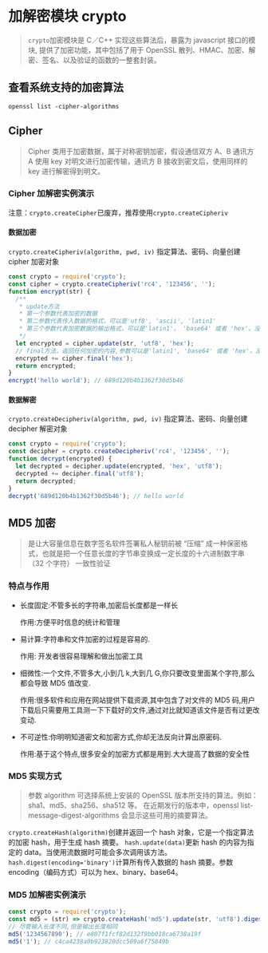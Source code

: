 # 加解密模块 crypto

> `crypto`加密模块是 C／C++ 实现这些算法后，暴露为 javascript 接口的模块, 提供了加密功能，其中包括了用于 OpenSSL 散列、HMAC、加密、解密、签名、以及验证的函数的一整套封装。

## 查看系统支持的加密算法

`openssl list -cipher-algorithms`

## Cipher

> Cipher 类用于加密数据，属于对称密钥加密，假设通信双方 A、B 通讯方 A 使用 key 对明文进行加密传输，通讯方 B 接收到密文后，使用同样的 key 进行解密得到明文。

### Cipher 加解密实例演示

注意：`crypto.createCipher`已废弃，推荐使用`crypto.createCipheriv`

#### 数据加密

`crypto.createCipheriv(algorithm, pwd, iv)` 指定算法、密码、向量创建 cipher 加密对象

```js
const crypto = require('crypto');
const cipher = crypto.createCipheriv('rc4', '123456', '');
function encrypt(str) {
  /**
   * update方法
   * 第一个参数代表加密的数据
   * 第二参数代表传入数据的格式，可以是'utf8', 'ascii', 'latin1'
   * 第三个参数代表加密数据的输出格式，可以是'latin1'， 'base64' 或者 'hex'。没有执行则返回Buffer
   */
  let encrypted = cipher.update(str, 'utf8', 'hex');
  // final方法，返回任何加密的内容,参数可以是'latin1', 'base64' 或者 'hex'，没有指定返回Buffer
  encrypted += cipher.final('hex');
  return encrypted;
}
encrypt('hello world'); // 689d120b4b1362f30d5b46
```

#### 数据解密

`crypto.createDecipheriv(algorithm, pwd, iv)` 指定算法、密码、向量创建 decipher 解密对象

```js
const crypto = require('crypto');
const decipher = crypto.createDecipheriv('rc4', '123456', '');
function decrypt(encrypted) {
  let decrypted = decipher.update(encrypted, 'hex', 'utf8');
  decrypted += decipher.final('utf8');
  return decrypted;
}
decrypt('689d120b4b1362f30d5b46'); // hello world
```

## MD5 加密

> 是让大容量信息在数字签名软件签署私人秘钥前被 “压缩” 成一种保密格式，也就是把一个任意长度的字节串变换成一定长度的十六进制数字串（32 个字符） 一致性验证

### 特点与作用

- 长度固定:不管多长的字符串,加密后长度都是一样长

  作用:方便平时信息的统计和管理

- 易计算:字符串和文件加密的过程是容易的.

  作用: 开发者很容易理解和做出加密工具

- 细微性:一个文件,不管多大,小到几 k,大到几 G,你只要改变里面某个字符,那么都会导致 MD5 值改变.

  作用:很多软件和应用在网站提供下载资源,其中包含了对文件的 MD5 码,用户下载后只需要用工具测一下下载好的文件,通过对比就知道该文件是否有过更改变动.

- 不可逆性:你明明知道密文和加密方式,你却无法反向计算出原密码.

  作用:基于这个特点,很多安全的加密方式都是用到.大大提高了数据的安全性

### MD5 实现方式

> 参数 algorithm 可选择系统上安装的 OpenSSL 版本所支持的算法。例如：sha1、md5、sha256、sha512 等。
> 在近期发行的版本中，openssl list-message-digest-algorithms 会显示这些可用的摘要算法。

`crypto.createHash(algorithm)`创建并返回一个 hash 对象，它是一个指定算法的加密 hash，用于生成 hash 摘要。
`hash.update(data)`更新 hash 的内容为指定的 data。当使用流数据时可能会多次调用该方法。
`hash.digest(encoding='binary')`计算所有传入数据的 hash 摘要。参数 encoding（编码方式）可以为 hex、binary、base64。

### MD5 加解密实例演示

```js
const crypto = require('crypto');
const md5 = (str) => crypto.createHash('md5').update(str, 'utf8').digest('hex');
// 尽管输入长度不同,但是输出长度相同
md5('1234567890'); // e807f1fcf82d132f9bb018ca6738a19f
md5('1'); // c4ca4238a0b923820dcc509a6f75849b
```
